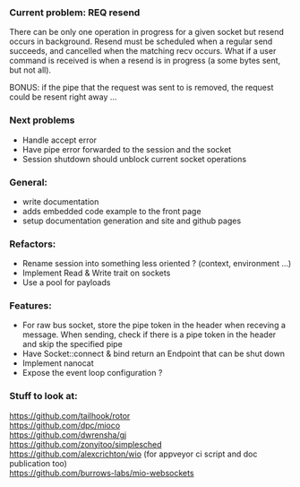 
### Current problem: REQ resend
There can be only one operation in progress for a given socket but resend occurs in background.
Resend must be scheduled when a regular send succeeds, and cancelled when the matching recv occurs.
What if a user command is received is when a resend is in progress (a some bytes sent, but not all).

BONUS: if the pipe that the request was sent to is removed, the request could be resent right away ...

### Next problems
- Handle accept error
- Have pipe error forwarded to the session and the socket
- Session shutdown should unblock current socket operations

### General:
- write documentation
- adds embedded code example to the front page
- setup documentation generation and site and github pages

### Refactors:
- Rename session into something less oriented ? (context, environment ...)
- Implement Read & Write trait on sockets
- Use a pool for payloads

### Features:
- For raw bus socket, store the pipe token in the header when receving a message. When sending, check if there is a pipe token in the header and skip the specified pipe
- Have Socket::connect & bind return an Endpoint that can be shut down
- Implement nanocat
- Expose the event loop configuration ?

### Stuff to look at:
https://github.com/tailhook/rotor  
https://github.com/dpc/mioco  
https://github.com/dwrensha/gj  
https://github.com/zonyitoo/simplesched  
https://github.com/alexcrichton/wio (for appveyor ci script and doc publication too)  
https://github.com/burrows-labs/mio-websockets  
